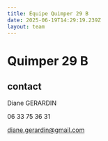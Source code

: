 ```yaml
---
title: Équipe Quimper 29 B
date: 2025-06-19T14:29:19.239Z
layout: team
---
```


# Quimper 29 B



## contact 

Diane GERARDIN

06 33 75 36 31

diane.gerardin@gmail.com

